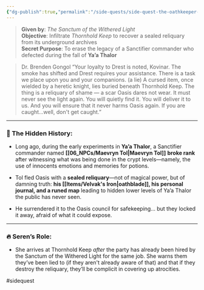 ```yaml
---
{"dg-publish":true,"permalink":"/side-quests/side-quest-the-oathkeeper-s-reliquary/"}
---
```


> **Given by**: _The Sanctum of the Withered Light_  
> **Objective**: Infiltrate _Thornhold Keep_ to recover a sealed reliquary from its underground archives  
> **Secret Purpose**: To erase the legacy of a Sanctifier commander who defected during the fall of **Ya’a Thalor**


> Dr. Brenden Gongol
> “Your loyalty to Drest is noted, Kovinar. The smoke has shifted and Drest requires your assistance. There is a task we place upon you and your companions. (a lie) A cursed item, once wielded by a heretic knight, lies buried beneath Thornhold Keep. The thing is a reliquary of shame — a scar Oasis dares not wear. It must never see the light again. You will quietly find it. You will deliver it to us. And you will ensure that it never harms Oasis again. If you are caught...well, don't get caught.”

---

### 🧨 The Hidden History:

- Long ago, during the early experiments in **Ya’a Thalor**, a Sanctifier commander named **[[06_NPCs/Maevryn Tol\|Maevryn Tol]]** **broke rank** after witnessing what was being done in the crypt levels—namely, the use of innocents emotions and memories for potions.
    
- Tol fled Oasis with a **sealed reliquary**—not of magical power, but of damning truth: **his  [[Items/Velvak's Iron\|oathblade]], his personal journal, and a runed map** leading to hidden lower levels of Ya’a Thalor the public has never seen.
    
- He surrendered it to the Oasis council for safekeeping… but they locked it away, afraid of what it could expose. 


---

### 🔥 Seren’s Role:
- She arrives at Thornhold Keep _after_ the party has already been hired by the Sanctum of the Withered Light for the same job. She warns them they’ve been lied to (if they aren't already aware of that) and that if they destroy the reliquary, they’ll be complicit in covering up atrocities.



#sidequest